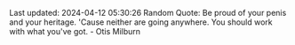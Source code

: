 Last updated: 2024-04-12 05:30:26
Random Quote: Be proud of your penis and your heritage. 'Cause neither are going anywhere. You should work with what you've got. - Otis Milburn